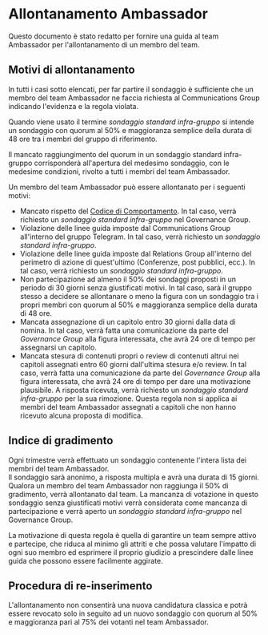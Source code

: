 # Allontanamento Ambassador

Questo documento è stato redatto per fornire una guida al team Ambassador per l'allontanamento di un membro del team.

## Motivi di allontanamento

In tutti i casi sotto elencati, per far partire il sondaggio è sufficiente che un membro del team Ambassador ne faccia richiesta al Communications Group indicando l'evidenza e la regola violata.

Quando viene usato il termine _sondaggio standard infra-gruppo_ si intende un sondaggio con quorum al 50% e maggioranza semplice della durata di 48 ore tra i membri del gruppo di riferimento.

Il mancato raggiungimento del quorum in un sondaggio standard infra-gruppo corrisponderà all'apertura del medesimo sondaggio, con le medesime condizioni, rivolto a tutti i membri del team Ambassador.

Un membro del team Ambassador può essere allontanato per i seguenti motivi:

- Mancato rispetto del [Codice di Comportamento](https://github.com/Il-Libro-Open-Source/book/blob/main/CODE_OF_CONDUCT.md). In tal caso, verrà richiesto un _sondaggio standard infra-gruppo_ nel Governance Group.
- Violazione delle linee guida imposte dal Communications Group all'interno del gruppo Telegram. In tal caso, verrà richiesto un _sondaggio standard infra-gruppo_.
- Violazione delle linee guida imposte dal Relations Group all'interno del perimetro di azione di quest'ultimo (Conferenze, post pubblici, ecc.). In tal caso, verrà richiesto un _sondaggio standard infra-gruppo_.
- Non partecipazione ad almeno il 50% dei sondaggi proposti in un periodo di 30 giorni senza giustificati motivi. In tal caso, sarà il gruppo stesso a decidere se allontanare o meno la figura con un sondaggio tra i propri membri con quorum al 50% e maggioranza semplice della durata di 48 ore.
- Mancata assegnazione di un capitolo entro 30 giorni dalla data di nomina. In tal caso, verrà fatta una comunicazione da parte del _Governance Group_ alla figura interessata, che avrà 24 ore di tempo per assegnarsi un capitolo.
- Mancata stesura di contenuti propri o review di contenuti altrui nei capitoli assegnati entro 60 giorni dall'ultima stesura e/o review. In tal caso, verrà fatta una comunicazione da parte del _Governance Group_ alla figura interessata, che avrà 24 ore di tempo per dare una motivazione plausibile. A risposta ricevuta, verrà richiesto un _sondaggio standard infra-gruppo_ per la sua rimozione. Questa regola non si applica ai membri del team Ambassador assegnati a capitoli che non hanno ricevuto alcuna proposta di modifica.

## Indice di gradimento

Ogni trimestre verrà effettuato un sondaggio contenente l'intera lista dei membri del team Ambassador.  
Il sondaggio sarà anonimo, a risposta multipla e avrà una durata di 15 giorni.  
Qualora un membro del team Ambassador non raggiunga il 50% di gradimento, verrà allontanato dal team.
La mancanza di votazione in questo sondaggio senza giustificati motivi verrà considerata come mancanza di partecipazione e verrà aperto un _sondaggio standard infra-gruppo_ nel Governance Group.

La motivazione di questa regola è quella di garantire un team sempre attivo e partecipe, che riduca al minimo gli attriti e che possa valutare l'impatto di ogni suo membro ed esprimere il proprio giudizio a prescindere dalle linee guida che possono essere facilmente aggirate.

## Procedura di re-inserimento

L'allontanamento non consentirà una nuova candidatura classica e potrà essere revocato solo in seguito ad un nuovo sondaggio con quorum al 50% e maggioranza pari al 75% dei votanti nel team Ambassador.
